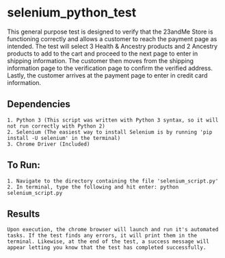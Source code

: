 # selenium_python_test

This general purpose test is designed to verify that the 23andMe Store is functioning correctly and allows a customer to reach the payment page as intended. The test will select 3 Health & Ancestry products and 2 Ancestry products to add to the cart and proceed to the next page to enter in shipping information. The customer then moves from the shipping information page to the verification page to confirm the verified address. Lastly, the customer arrives at the payment page to enter in credit card information.

## Dependencies
    1. Python 3 (This script was written with Python 3 syntax, so it will not run correctly with Python 2)
    2. Selenium (The easiest way to install Selenium is by running 'pip install -U selenium' in the terminal)
    3. Chrome Driver (Included)

## To Run:
    1. Navigate to the directory containing the file 'selenium_script.py'
    2. In terminal, type the following and hit enter: python selenium_script.py
    
## Results
    Upon execution, the chrome browser will launch and run it's automated tasks. If the test finds any errors, it will print them in the terminal. Likewise, at the end of the test, a success message will appear letting you know that the test has completed successfully.


